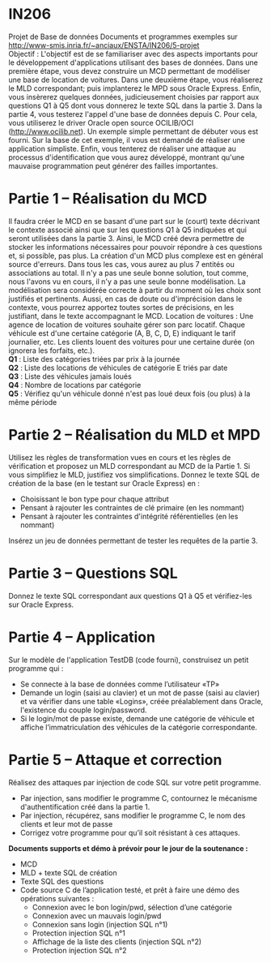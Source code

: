 # IN206
Projet de Base de données
Documents et programmes exemples sur http://www-smis.inria.fr/~anciaux/ENSTA/IN206/5-projet </br>
Objectif :
L'objectif est de se familiariser avec des aspects importants pour le développement d'applications utilisant des bases de données. Dans une première étape, vous devez construire un MCD permettant de modéliser une base de location de voitures. Dans une deuxième étape, vous réaliserez le MLD correspondant; puis implanterez le MPD sous Oracle Express. Enfin, vous insèrerez quelques données, judicieusement choisies par rapport aux questions Q1 à Q5 dont vous donnerez le texte SQL dans la partie 3. Dans la partie 4, vous testerez l'appel d'une base de données depuis C. Pour cela, vous utiliserez le driver Oracle open source OCILIB/OCI (http://www.ocilib.net). Un exemple simple permettant de débuter vous est fourni. Sur la base de cet exemple, il vous est demandé de réaliser une application simpliste. Enfin, vous tenterez de réaliser une attaque au processus d'identification que vous aurez développé, montrant qu'une mauvaise programmation peut générer des failles importantes.
# Partie 1 – Réalisation du MCD
Il faudra créer le MCD en se basant d'une part sur le (court) texte décrivant le contexte associé ainsi que sur les questions Q1 à Q5 indiquées et qui seront utilisées dans la partie 3. Ainsi, le MCD créé devra permettre de stocker les informations nécessaires pour pouvoir répondre à ces questions et, si possible, pas plus. La création d'un MCD plus complexe est en général source d'erreurs. Dans tous les cas, vous aurez au plus 7 entités ou associations au total. Il n'y a pas une seule bonne solution, tout comme, nous l'avons vu en cours, il n'y a pas une seule bonne modélisation. La modélisation sera considérée correcte à partir du moment où les choix sont justifiés et pertinents. Aussi, en cas de doute ou d'imprécision dans le contexte, vous pourrez apportez toutes sortes de précisions, en les justifiant, dans le texte accompagnant le MCD.
Location de voitures : Une agence de location de voitures souhaite gérer son parc locatif. Chaque véhicule est d'une certaine catégorie (A, B, C, D, E) indiquant le tarif journalier, etc. Les clients louent des voitures pour une certaine durée (on ignorera les forfaits, etc.).</br>
**Q1** : Liste des catégories triées par prix à la journée </br>
**Q2** : Liste des locations de véhicules de catégorie E triés par date</br>
**Q3** : Liste des véhicules jamais loués </br>
**Q4** : Nombre de locations par catégorie</br>
**Q5** : Vérifiez qu'un véhicule donné n'est pas loué deux fois (ou plus) à la même période</br>
# Partie 2 – Réalisation du MLD et MPD
Utilisez les règles de transformation vues en cours et les règles de vérification et proposez un MLD correspondant au MCD de la Partie 1. Si vous simplifiez le MLD, justifiez vos simplifications. Donnez le texte SQL de création de la base (en le testant sur Oracle Express) en :
+ Choisissant le bon type pour chaque attribut </br>
+ Pensant à rajouter les contraintes de clé primaire (en les nommant)
+ Pensant à rajouter les contraintes d'intégrité référentielles (en les nommant)

Insérez un jeu de données permettant de tester les requêtes de la partie 3.
# Partie 3 – Questions SQL
Donnez le texte SQL correspondant aux questions Q1 à Q5 et vérifiez-les sur Oracle Express.
# Partie 4 – Application
Sur le modèle de l'application TestDB (code fourni), construisez un petit programme qui :
+ Se connecte à la base de données comme l’utilisateur «TP»
+ Demande un login (saisi au clavier) et un mot de passe (saisi au clavier) et va vérifier dans une table «Logins», créée préalablement dans Oracle, l'existence du couple login/password.
+ Si le login/mot de passe existe, demande une catégorie de véhicule et affiche l’immatriculation des véhicules de la catégorie correspondante.
# Partie 5 – Attaque et correction
Réalisez des attaques par injection de code SQL sur votre petit programme.
+ Par injection, sans modifier le programme C, contournez le mécanisme d'authentification créé dans la partie 1.
+ Par injection, récupérez, sans modifier le programme C, le nom des clients et leur mot de passe
+ Corrigez votre programme pour qu’il soit résistant à ces attaques.

**Documents supports et démo à prévoir pour le jour de la soutenance :** 
* MCD
* MLD + texte SQL de création
* Texte SQL des questions
* Code source C de l’application testé, et prêt à faire une démo des opérations suivantes :
  + Connexion avec le bon login/pwd, sélection d’une catégorie
  - Connexion avec un mauvais login/pwd
  - Connexion sans login (injection SQL n°1)
  - Protection injection SQL n°1
  - Affichage de la liste des clients (injection SQL n°2)
  - Protection injection SQL n°2
